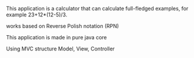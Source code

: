 This application is a calculator that can calculate full-fledged examples, for example 23+12*(12-5)/3.

works based on Reverse Polish notation (RPN)

This application is made in pure java core

Using MVC structure
Model, View, Controller